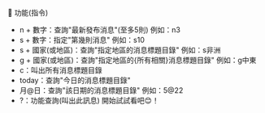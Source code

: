 🧰 功能(指令)
 - n + 數字：查詢"最新發布消息"(至多5則) 例如：n3
 - s + 數字：指定"第幾則消息" 例如：s10 
 - s + 國家(或地區)：查詢"指定地區的消息標題目錄" 例如：s非洲
 - g + 國家(或地區)：查詢"指定地區的{所有相關}消息標題目錄" 例如：g中東
 - c：叫出所有消息標題目錄 
 - today：查詢"今日的消息標題目錄"
 - 月@日：查詢"該日期的消息標題目錄" 例如：5@22
 - ?：功能查詢(叫出此訊息) 
開始試試看吧😊！
